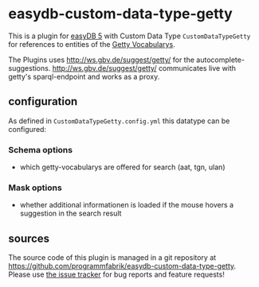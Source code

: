 # easydb-custom-data-type-getty

This is a plugin for [easyDB 5](http://5.easydb.de/) with Custom Data Type `CustomDataTypeGetty` for references to entities of the [Getty Vocabularys](http://vocab.getty.edu/).

The Plugins uses <http://ws.gbv.de/suggest/getty/> for the autocomplete-suggestions. <http://ws.gbv.de/suggest/getty/> communicates live with getty's sparql-endpoint and works as a proxy.

## configuration

As defined in `CustomDataTypeGetty.config.yml` this datatype can be configured:

### Schema options

* which getty-vocabularys are offered for search (aat, tgn, ulan)

### Mask options

* whether additional informationen is loaded if the mouse hovers a suggestion in the search result

## sources

The source code of this plugin is managed in a git repository at <https://github.com/programmfabrik/easydb-custom-data-type-getty>. Please use [the issue tracker](https://github.com/programmfabrik/easydb-custom-data-type-getty/issues) for bug reports and feature requests!
